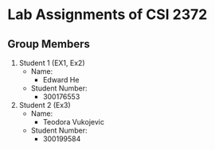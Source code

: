 # Lab Assignments of CSI 2372

## Group Members
1. Student 1 (EX1, Ex2)
    * Name:
        - Edward He
    * Student Number:
        - 300176553
2. Student 2 (Ex3)
    * Name:
        - Teodora Vukojevic
    * Student Number:
        - 300199584